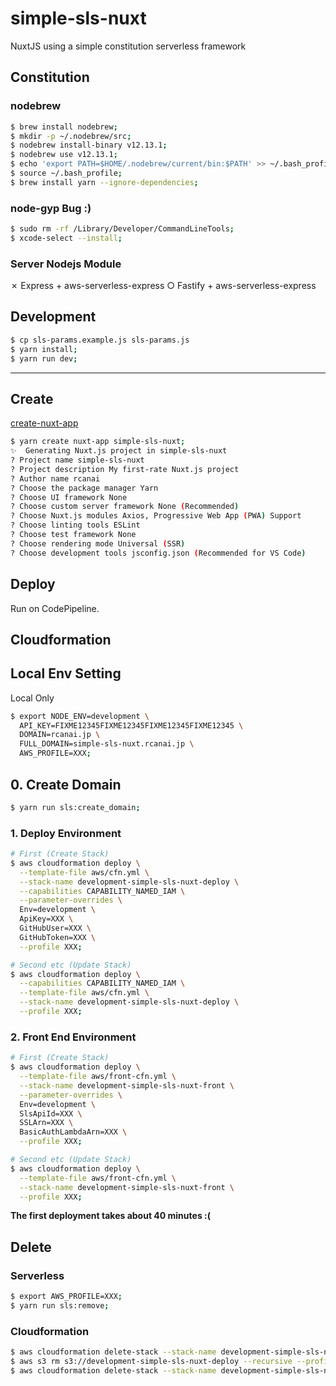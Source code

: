 # simple-sls-nuxt

NuxtJS using a simple constitution serverless framework

## Constitution

### nodebrew

```bash
$ brew install nodebrew;
$ mkdir -p ~/.nodebrew/src;
$ nodebrew install-binary v12.13.1;
$ nodebrew use v12.13.1;
$ echo 'export PATH=$HOME/.nodebrew/current/bin:$PATH' >> ~/.bash_profile;
$ source ~/.bash_profile;
$ brew install yarn --ignore-dependencies;
```

### node-gyp Bug :)

```bash
$ sudo rm -rf /Library/Developer/CommandLineTools;
$ xcode-select --install;
```

### Server Nodejs Module

✗ Express + aws-serverless-express 
○ Fastify + aws-serverless-express 

## Development

```bash
$ cp sls-params.example.js sls-params.js
$ yarn install;
$ yarn run dev;
```
___

## Create

[create-nuxt-app](https://github.com/nuxt/create-nuxt-app)

```bash
$ yarn create nuxt-app simple-sls-nuxt;
✨  Generating Nuxt.js project in simple-sls-nuxt
? Project name simple-sls-nuxt
? Project description My first-rate Nuxt.js project
? Author name rcanai
? Choose the package manager Yarn
? Choose UI framework None
? Choose custom server framework None (Recommended)
? Choose Nuxt.js modules Axios, Progressive Web App (PWA) Support
? Choose linting tools ESLint
? Choose test framework None
? Choose rendering mode Universal (SSR)
? Choose development tools jsconfig.json (Recommended for VS Code)
```

## Deploy

Run on CodePipeline.

## Cloudformation

## Local Env Setting

Local Only

```bash
$ export NODE_ENV=development \
  API_KEY=FIXME12345FIXME12345FIXME12345FIXME12345 \
  DOMAIN=rcanai.jp \
  FULL_DOMAIN=simple-sls-nuxt.rcanai.jp \
  AWS_PROFILE=XXX;
```

## 0. Create Domain

```bash
$ yarn run sls:create_domain;
```

### 1. Deploy Environment

```bash
# First (Create Stack)
$ aws cloudformation deploy \
  --template-file aws/cfn.yml \
  --stack-name development-simple-sls-nuxt-deploy \
  --capabilities CAPABILITY_NAMED_IAM \
  --parameter-overrides \
  Env=development \
  ApiKey=XXX \
  GitHubUser=XXX \
  GitHubToken=XXX \
  --profile XXX;

# Second etc (Update Stack)
$ aws cloudformation deploy \
  --capabilities CAPABILITY_NAMED_IAM \
  --template-file aws/cfn.yml \
  --stack-name development-simple-sls-nuxt-deploy \
  --profile XXX;
```

### 2. Front End Environment

```bash
# First (Create Stack)
$ aws cloudformation deploy \
  --template-file aws/front-cfn.yml \
  --stack-name development-simple-sls-nuxt-front \
  --parameter-overrides \
  Env=development \
  SlsApiId=XXX \
  SSLArn=XXX \
  BasicAuthLambdaArn=XXX \
  --profile XXX;

# Second etc (Update Stack)
$ aws cloudformation deploy \
  --template-file aws/front-cfn.yml \
  --stack-name development-simple-sls-nuxt-front \
  --profile XXX;
```

**The first deployment takes about 40 minutes :(**

## Delete

### Serverless

```bash
$ export AWS_PROFILE=XXX;
$ yarn run sls:remove;
```

### Cloudformation

```bash
$ aws cloudformation delete-stack --stack-name development-simple-sls-nuxt-front --profile XXX;
$ aws s3 rm s3://development-simple-sls-nuxt-deploy --recursive --profile XXX;
$ aws cloudformation delete-stack --stack-name development-simple-sls-nuxt-deploy --profile XXX;
```
